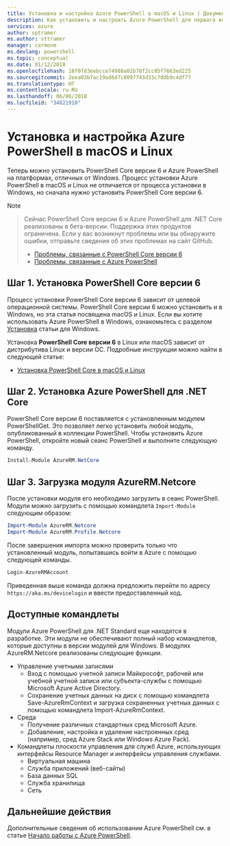 ```yaml
---
title: Установка и настройка Azure PowerShell в macOS и Linux | Документация Майкрософт
description: Как установить и настроить Azure PowerShell для первого использования в macOS и Linux.
services: azure
author: sptramer
ms.author: sttramer
manager: carmonm
ms.devlang: powershell
ms.topic: conceptual
ms.date: 01/12/2018
ms.openlocfilehash: 18f07d3eebcce74988a02b78f2cc85f7663ed225
ms.sourcegitcommit: 2eea03b7ac19ad6d7c8097743d33c7ddb9c4df77
ms.translationtype: HT
ms.contentlocale: ru-RU
ms.lasthandoff: 06/06/2018
ms.locfileid: "34821910"
---
```

# <a name="install-and-configure-azure-powershell-on-macos-and-linux"></a>Установка и настройка Azure PowerShell в macOS и Linux

Теперь можно установить PowerShell Core версии 6 и Azure PowerShell на платформах, отличных от Windows.
Процесс установки Azure PowerShell в macOS и Linux не отличается от процесса установки в Windows, но сначала нужно установить PowerShell Core версии 6.

> [!NOTE]

> Сейчас PowerShell Core версии 6 и Azure PowerShell для .NET Core реализованы в бета-версии.
> Поддержка этих продуктов ограничена. Если у вас возникнут проблемы или вы обнаружите ошибки, отправьте сведения об этих проблемах на сайт GitHub.
>
> * [Проблемы, связанные с PowerShell Core версии 6](https://github.com/PowerShell/PowerShell/issues)
> * [Проблемы, связанные с Azure PowerShell](https://github.com/azure/azure-docs-powershell/issues)

## <a name="step-1-install-powershell-core-v6"></a>Шаг 1. Установка PowerShell Core версии 6

Процесс установки PowerShell Core версии 6 зависит от целевой операционной системы.
PowerShell Core версии 6 можно установить и в Windows, но эта статья посвящена macOS и Linux. Если вы хотите использовать Azure PowerShell в Windows, ознакомьтесь с разделом [Установка](./install-azurerm-ps.md) статьи для Windows.

Установка **PowerShell Core версии 6** в Linux или macOS зависит от дистрибутива Linux и версии ОС.
Подробные инструкции можно найти в следующей статье:

- [Установка PowerShell Core в macOS и Linux](/powershell/scripting/setup/installing-powershell-core-on-macos-and-linux)

## <a name="step-2-install-azure-powershell-for-net-core"></a>Шаг 2. Установка Azure PowerShell для .NET Core

PowerShell Core версии 6 поставляется с установленным модулем PowerShellGet. Это позволяет легко установить любой модуль, опубликованный в коллекции PowerShell. Чтобы установить Azure PowerShell, откройте новый сеанс PowerShell и выполните следующую команду.

```powershell
Install-Module AzureRM.NetCore
```

## <a name="step-3-load-the-azurermnetcore-module"></a>Шаг 3. Загрузка модуля AzureRM.Netcore

После установки модуля его необходимо загрузить в сеанс PowerShell. Модули можно загрузить с помощью командлета `Import-Module` следующим образом:

```powershell
Import-Module AzureRM.Netcore
Import-Module AzureRM.Profile.Netcore
```

После завершения импорта можно проверить только что установленный модуль, попытавшись войти в Azure с помощью следующей команды.

```powershell
Login-AzureRMAccount
```

Приведенная выше команда должна предложить перейти по адресу `https://aka.ms/devicelogin` и ввести предоставленный код.

## <a name="available-cmdlets"></a>Доступные командлеты

Модули Azure PowerShell для .NET Standard еще находятся в разработке. Эти модули не обеспечивают полный набор командлетов, которые доступны в версии модулей для Windows. В модулях AzureRM.Netcore реализованы следующие функции.

* Управление учетными записями
  - Вход с помощью учетной записи Майкрософт, рабочей или учебной учетной записи или субъекта-службы с помощью Microsoft Azure Active Directory.
  - Сохранение учетных данных на диск с помощью командлета Save-AzureRmContext и загрузка сохраненных учетных данных с помощью командлета Import-AzureRmContext.
* Среда
  - Получение различных стандартных сред Microsoft Azure.
  - Добавление, настройка и удаление настроенных сред (например, сред Azure Stack или Windows Azure Pack).
* Командлеты плоскости управления для служб Azure, использующих интерфейсы Resource Manager и интерфейсы управления службами.
  - Виртуальная машина
  - Служба приложений (веб-сайты)
  - База данных SQL
  - Служба хранилища
  - Сеть

## <a name="next-steps"></a>Дальнейшие действия

Дополнительные сведения об использовании Azure PowerShell см. в статье [Начало работы с Azure PowerShell](get-started-azureps.md).
